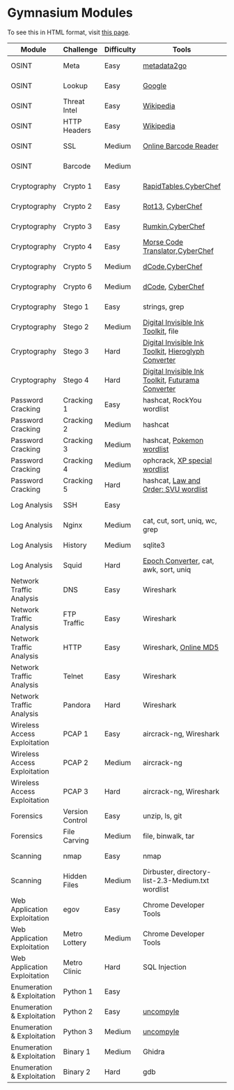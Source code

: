 # Gymnasium Modules

To see this in HTML format, visit <a href="https://1337spectra.github.io/occc-ncl/">this page</a>.

<table class="modules">
    <thead>
        <tr>
            <th class="header">Module</th>
            <th class="header">Challenge</th>
            <th class="header center">Difficulty</th>
            <th class="header">Tools</th>
            <th class="header center">Guide</th>
        </tr>
    </thead>
    <tbody>
        <tr>
            <td class="osint bold"><span>OSINT</span></td>
            <td class="osint"><span>Meta</span></td>
            <td class="easy"><span>Easy</span></td>
            <td class="osint"><a href="http://metadata2go.com/" target="_blank" rel="noopener noreferrer">metadata2go</a></td>
            <td class="osint"><a href="https://trove.cyberskyline.com/fccca3812b1a47528f8ab55e1dd7b894" target="_blank" rel="noopener noreferrer">NCL Guide</a></td>
        </tr>
        <tr>
            <td class="osint bold"><span>OSINT</span></td>
            <td class="osint"><span>Lookup</span></td>
            <td class="easy"><span>Easy</span></td>
            <td class="osint"><a href="https://www.google.com/" target="_blank" rel="noopener noreferrer">Google</a></td>
            <td class="osint"><a href="https://trove.cyberskyline.com/beb4674c3c12483bbb9423711690764d" target="_blank" rel="noopener noreferrer">NCL Guide</a></td>
        </tr>
        <tr>
            <td class="osint bold"><span>OSINT</span></td>
            <td class="osint"><span>Threat Intel</span></td>
            <td class="easy"><span>Easy</span></td>
            <td class="osint"><a href="https://www.wikipedia.org/" target="_blank" rel="noopener noreferrer">Wikipedia</a></td>
            <td class="osint"><a href="https://trove.cyberskyline.com/9ed371a52eed4a81a05df34587074326" target="_blank" rel="noopener noreferrer">NCL Guide</a></td>
        </tr>
        <tr>
            <td class="osint bold"><span>OSINT</span></td>
            <td class="osint"><span>HTTP Headers</span></td>
            <td class="easy"><span>Easy</span></td>
            <td class="osint"><a href="https://www.wikipedia.org/" target="_blank" rel="noopener noreferrer">Wikipedia</a></td>
            <td class="osint"><a href="https://trove.cyberskyline.com/0d6e926b2e5b402bacdd6b62cb48e342" target="_blank" rel="noopener noreferrer">NCL Guide</a></td>
        </tr>
        <tr>
            <td class="osint bold"><span>OSINT</span></td>
            <td class="osint"><span>SSL</span></td>
            <td class="medium"><span>Medium</span></td>
            <td class="osint"><a href="https://online-barcode-reader.inliteresearch.com/" target="_blank" rel="noopener noreferrer">Online Barcode Reader</a></td>
            <td class="osint"><a href="https://trove.cyberskyline.com/8835d44ab9914ab98e25c6b2b5999abf" target="_blank" rel="noopener noreferrer">NCL Guide</a></td>
        </tr>
        <tr>
            <td class="osint bold"><span>OSINT</span></td>
            <td class="osint"><span>Barcode</span></td>
            <td class="medium"><span>Medium</span></td>
            <td class="osint"></td>
            <td class="osint"><a href="https://trove.cyberskyline.com/d695b934ae954d30b237eb4e1d81a946" target="_blank" rel="noopener noreferrer">NCL Guide</a></td>
        </tr>
        <tr>
            <td class="crypto bold"><span>Cryptography</span></td>
            <td class="crypto"><span>Crypto 1</span></td>
            <td class="easy"><span>Easy</span></td>
            <td class="crypto"><a href="https://www.rapidtables.com/convert/number/hex-to-ascii.html" target="_blank" rel="noopener noreferrer">RapidTables</a>,<a href="https://cyberchef.cyberskyline.com/#recipe=From_Hex('Auto'),%20https://www.base64decode.org/,%20https://www.binaryhexconverter.com/binary-to-ascii-text-converter" target="_blank" rel="noopener noreferrer">CyberChef</a></td>
            <td class="crypto"><a href="https://trove.cyberskyline.com/8964d7b06a234684abffade642838140" target="_blank" rel="noopener noreferrer">NCL Guide</a></td>
        </tr>
        <tr>
            <td class="crypto bold"><span>Cryptography</span></td>
            <td class="crypto"><span>Crypto 2</span></td>
            <td class="easy"><span>Easy</span></td>
            <td class="crypto"><a href="https://rot13.com/" target="_blank" rel="noopener noreferrer">Rot13</a>, <a href="https://cyberchef.cyberskyline.com/#recipe=ROT13(true,true,false,13)" target="_blank" rel="noopener noreferrer">CyberChef</a></td>
            <td class="crypto"><a href="https://trove.cyberskyline.com/645f2b9059b04943bfa2c28b02667df5" target="_blank" rel="noopener noreferrer">NCL Guide</a></td>
        </tr>
        <tr>
            <td class="crypto bold"><span>Cryptography</span></td>
            <td class="crypto"><span>Crypto 3</span></td>
            <td class="easy"><span>Easy</span></td>
            <td class="crypto"><a href="https://rumkin.com/tools/cipher/atbash/" target="_blank" rel="noopener noreferrer">Rumkin</a>,<a href="https://cyberchef.cyberskyline.com/#recipe=Atbash_Cipher()" target="_blank" rel="noopener noreferrer">CyberChef</a></td>
            <td class="crypto"><a href="https://trove.cyberskyline.com/7fa9781f241c4be49bf0cca9eadc2409" target="_blank" rel="noopener noreferrer">NCL Guide</a></td>
        </tr>
        <tr>
            <td class="crypto bold"><span>Cryptography</span></td>
            <td class="crypto"><span>Crypto 4</span></td>
            <td class="easy"><span>Easy</span></td>
            <td class="crypto"><a href="https://morsecode.world/international/translator.html" target="_blank" rel="noopener noreferrer">Morse Code Translator</a>,<a href="https://cyberchef.cyberskyline.com/#recipe=From_Morse_Code('Space','Forward%20slash')" target="_blank" rel="noopener noreferrer">CyberChef</a></td>
            <td class="crypto"><a href="https://trove.cyberskyline.com/346b7cdf8ae246c9b1ce41971d3e1b31" target="_blank" rel="noopener noreferrer">NCL Guide</a></td>
        </tr>
        <tr>
            <td class="crypto bold"><span>Cryptography</span></td>
            <td class="crypto"><span>Crypto 5</span></td>
            <td class="medium"><span>Medium</span></td>
            <td class="crypto"><a href="https://www.dcode.fr/rail-fence-cipher" target="_blank" rel="noopener noreferrer">dCode</a>,<a href="https://cyberchef.cyberskyline.com/#recipe=Rail_Fence_Cipher_Decode(3,0)" target="_blank" rel="noopener noreferrer">CyberChef</a></td>
            <td class="crypto"><a href="https://trove.cyberskyline.com/125ced3a43004eef8e467fbc0fbcaa03" target="_blank" rel="noopener noreferrer">NCL Guide</a></td>
        </tr>
        <tr>
            <td class="crypto bold"><span>Cryptography</span></td>
            <td class="crypto"><span>Crypto 6</span></td>
            <td class="medium"><span>Medium</span></td>
            <td class="crypto"><a href="https://www.dcode.fr/rail-fence-cipher" target="_blank" rel="noopener noreferrer">dCode</a>, <a href="https://cyberchef.cyberskyline.com/#recipe=Rail_Fence_Cipher_Decode(3,0)" target="_blank" rel="noopener noreferrer">CyberChef</a></td>
            <td class="crypto"><a href="https://trove.cyberskyline.com/c6c704add2e84e6ea6ddad7f2d7668d1" target="_blank" rel="noopener noreferrer">NCL Guide</a></td>
        </tr>
        <tr>
            <td class="crypto bold"><span>Cryptography</span></td>
            <td class="crypto"><span>Stego 1</span></td>
            <td class="easy"><span>Easy</span></td>
            <td class="crypto">strings, grep</td>
            <td class="crypto"><a href="https://trove.cyberskyline.com/733a58d8135847bbb08a4a6aacaeb96a" target="_blank" rel="noopener noreferrer">NCL Guide</a></td>
        </tr>
        <tr>
            <td class="crypto bold"><span>Cryptography</span></td>
            <td class="crypto"><span>Stego 2</span></td>
            <td class="medium"><span>Medium</span></td>
            <td class="crypto"><a href="https://diit.sourceforge.net/" target="_blank" rel="noopener noreferrer">Digital Invisible Ink Toolkit</a>, file</td>
            <td class="crypto"><a href="https://trove.cyberskyline.com/5133730a17214be3831588652a5ce777" target="_blank" rel="noopener noreferrer">NCL Guide</a></td>
        </tr>
        <tr>
            <td class="crypto bold"><span>Cryptography</span></td>
            <td class="crypto"><span>Stego 3</span></td>
            <td class="hard"><span>Hard</span></td>
            <td class="crypto"><a href="https://diit.sourceforge.net/" target="_blank" rel="noopener noreferrer">Digital Invisible Ink Toolkit</a>, <a href="http://discoveringegypt.com/egyptian-hieroglyphic-writing/hieroglyphic-typewriter/" target="_blank" rel="noopener noreferrer">Hieroglyph Converter</a></td>
            <td class="crypto"><a href="https://trove.cyberskyline.com/455a54f0eb444fe399c9b4966a25f1d0" target="_blank" rel="noopener noreferrer">NCL Guide</a></td>
        </tr>
        <tr>
            <td class="crypto bold"><span>Cryptography</span></td>
            <td class="crypto"><span>Stego 4</span></td>
            <td class="hard"><span>Hard</span></td>
            <td class="crypto"><a href="https://diit.sourceforge.net/" target="_blank" rel="noopener noreferrer">Digital Invisible Ink Toolkit</a>, <a href="https://www.gotfuturama.com/Interactive/AlienCodec/" target="_blank" rel="noopener noreferrer">Futurama Converter</a></td>
            <td class="crypto"><a href="https://trove.cyberskyline.com/38ce8b2db6a24bb49615382e2a252085" target="_blank" rel="noopener noreferrer">NCL Guide</a></td>
        </tr>
        <tr>
            <td class="password bold"><span>Password Cracking</span></td>
            <td class="password"><span>Cracking 1</span></td>
            <td class="easy"><span>Easy</span></td>
            <td class="password">hashcat, RockYou wordlist</td>
            <td class="password"><a href="https://trove.cyberskyline.com/aecdcc78aa70413aae7ea09a1b4300d4" target="_blank" rel="noopener noreferrer">NCL Guide</a></td>
        </tr>
        <tr>
            <td class="password bold"><span>Password Cracking</span></td>
            <td class="password"><span>Cracking 2</span></td>
            <td class="medium"><span>Medium</span></td>
            <td class="password">hashcat</td>
            <td class="password"><a href="https://trove.cyberskyline.com/d0a758e85b894a67af88b47cec3316b7" target="_blank" rel="noopener noreferrer">NCL Guide</a></td>
        </tr>
        <tr>
            <td class="password bold"><span>Password Cracking</span></td>
            <td class="password"><span>Cracking 3</span></td>
            <td class="medium"><span>Medium</span></td>
            <td class="password">hashcat, <a href="http://pokemon.wikia.com/wiki/List_of_Pok%C3%A9mon" target="_blank" rel="noopener noreferrer">Pokemon wordlist</a></td>
            <td class="password"><a href="https://trove.cyberskyline.com/0922f61022ef487ca73cc770369360e6" target="_blank" rel="noopener noreferrer">NCL Guide</a></td>
        </tr>
        <tr>
            <td class="password bold"><span>Password Cracking</span></td>
            <td class="password"><span>Cracking 4</span></td>
            <td class="medium"><span>Medium</span></td>
            <td class="password">ophcrack, <a href="http://ophcrack.sourceforge.net/tables.php" target="_blank" rel="noopener noreferrer">XP special wordlist</a></td>
            <td class="password"><a href="https://trove.cyberskyline.com/3f7c50f299f34ae896cc1d4955be2567" target="_blank" rel="noopener noreferrer">NCL Guide</a></td>
        </tr>
        <tr>
            <td class="password bold"><span>Password Cracking</span></td>
            <td class="password"><span>Cracking 5</span></td>
            <td class="hard"><span>Hard</span></td>
            <td class="password">hashcat, <a href="https://en.wikipedia.org/wiki/List_of_Law_%26_Order:_Special_Victims_Unit_episodes" target="_blank" rel="noopener noreferrer">Law and Order: SVU wordlist</a></td>
            <td class="password"><a href="https://trove.cyberskyline.com/10cf2420aa574f5fa4fe17c37a28fb64" target="_blank" rel="noopener noreferrer">NCL Guide</a></td>
        </tr>
        <tr>
            <td class="log bold"><span>Log Analysis</span></td>
            <td class="log"><span>SSH</span></td>
            <td class="easy"><span>Easy</span></td>
            <td class="log"></td>
            <td class="log"><a href="https://trove.cyberskyline.com/5213e481daa544fb94001cd51096edbb" target="_blank" rel="noopener noreferrer">NCL Guide</a></td>
        </tr>
        <tr>
            <td class="log bold"><span>Log Analysis</span></td>
            <td class="log"><span>Nginx</span></td>
            <td class="medium"><span>Medium</span></td>
            <td class="log">cat, cut, sort, uniq, wc, grep</td>
            <td class="log"><a href="https://trove.cyberskyline.com/7884f0c64e8b46cea64332a77b5ef56e" target="_blank" rel="noopener noreferrer">NCL Guide</a></td>
        </tr>
        <tr>
            <td class="log bold"><span>Log Analysis</span></td>
            <td class="log"><span>History</span></td>
            <td class="medium"><span>Medium</span></td>
            <td class="log">sqlite3</td>
            <td class="log"><a href="https://trove.cyberskyline.com/038f8feecbf4489a9ee68d8c2131b49c" target="_blank" rel="noopener noreferrer">NCL Guide</a></td>
        </tr>
        <tr>
            <td class="log bold"><span>Log Analysis</span></td>
            <td class="log"><span>Squid</span></td>
            <td class="hard"><span>Hard</span></td>
            <td class="log"><a href="https://www.epochconverter.com/" target="_blank" rel="noopener noreferrer">Epoch Converter</a>, cat, awk, sort, uniq</td>
            <td class="log"><a href="https://trove.cyberskyline.com/b2ca66f2ed8747139b26ba3539e6b4f7" target="_blank" rel="noopener noreferrer">NCL Guide</a></td>
        </tr>
        <tr>
            <td class="network bold"><span>Network Traffic Analysis</span></td>
            <td class="network"><span>DNS</span></td>
            <td class="easy"><span>Easy</span></td>
            <td class="network">Wireshark</td>
            <td class="network"><a href="https://trove.cyberskyline.com/9afdec615a5b4e0a8dd13a8cc679f6aa" target="_blank" rel="noopener noreferrer">NCL Guide</a></td>
        </tr>
        <tr>
            <td class="network bold"><span>Network Traffic Analysis</span></td>
            <td class="network"><span>FTP Traffic</span></td>
            <td class="easy"><span>Easy</span></td>
            <td class="network">Wireshark</td>
            <td class="network"><a href="https://trove.cyberskyline.com/da643ef1fbdf44c399de12d273d281b6" target="_blank" rel="noopener noreferrer">NCL Guide</a></td>
        </tr>
        <tr>
            <td class="network bold"><span>Network Traffic Analysis</span></td>
            <td class="network"><span>HTTP</span></td>
            <td class="easy"><span>Easy</span></td>
            <td class="network">Wireshark, <a href="http://onlinemd5.com/">Online MD5</a></td>
            <td class="network"><a href="https://trove.cyberskyline.com/0ba6be5f984945ce89cbe56c273b2e38" target="_blank" rel="noopener noreferrer">NCL Guide</a></td>
        </tr>
        <tr>
            <td class="network bold"><span>Network Traffic Analysis</span></td>
            <td class="network"><span>Telnet</span></td>
            <td class="easy"><span>Easy</span></td>
            <td class="network">Wireshark</td>
            <td class="network"><a href="https://trove.cyberskyline.com/c5378ffe4d3249219638848679fe95d6" target="_blank" rel="noopener noreferrer">NCL Guide</a></td>
        </tr>
        <tr>
            <td class="network bold"><span>Network Traffic Analysis</span></td>
            <td class="network"><span>Pandora</span></td>
            <td class="hard"><span>Hard</span></td>
            <td class="network">Wireshark</td>
            <td class="network"><a href="https://trove.cyberskyline.com/3c506db7881a4e48899380cc08e8c0a9" target="_blank" rel="noopener noreferrer">NCL Guide</a></td>
        </tr>
        <tr>
            <td class="wireless bold"><span>Wireless Access Exploitation</span></td>
            <td class="wireless"><span>PCAP 1</span></td>
            <td class="easy"><span>Easy</span></td>
            <td class="wireless">aircrack-ng, Wireshark</td>
            <td class="wireless"><a href="https://trove.cyberskyline.com/288b1672a3824de0b3cd6386057b348b" target="_blank" rel="noopener noreferrer">NCL Guide</a></td>
        </tr>
        <tr>
            <td class="wireless bold"><span>Wireless Access Exploitation</span></td>
            <td class="wireless"><span>PCAP 2</span></td>
            <td class="medium"><span>Medium</span></td>
            <td class="wireless">aircrack-ng</td>
            <td class="wireless"><a href="https://trove.cyberskyline.com/ca95b65b466c4d3fa3f6b9eb37338b15" target="_blank" rel="noopener noreferrer">NCL Guide</a></td>
        </tr>
        <tr>
            <td class="wireless bold"><span>Wireless Access Exploitation</span></td>
            <td class="wireless"><span>PCAP 3</span></td>
            <td class="hard"><span>Hard</span></td>
            <td class="wireless">aircrack-ng, Wireshark</td>
            <td class="wireless"><a href="https://trove.cyberskyline.com/5c795a418e19432ca84093f469c0d25e" target="_blank" rel="noopener noreferrer">NCL Guide</a></td>
        </tr>
        <tr>
            <td class="forensics bold"><span>Forensics</span></td>
            <td class="forensics"><span>Version Control</span></td>
            <td class="easy"><span>Easy</span></td>
            <td class="forensics">unzip, ls, git</td>
            <td class="forensics"><a href="https://trove.cyberskyline.com/1823d37a029f490abf5e4b45d499c3ab" target="_blank" rel="noopener noreferrer">NCL Guide</a></td>
        </tr>
        <tr>
            <td class="forensics bold"><span>Forensics</span></td>
            <td class="forensics"><span>File Carving</span></td>
            <td class="medium"><span>Medium</span></td>
            <td class="forensics">file, binwalk, tar</td>
            <td class="forensics"><a href="https://trove.cyberskyline.com/ff55c18374c84109b32b95252309185d" target="_blank" rel="noopener noreferrer">NCL Guide</a></td>
        </tr>
        <tr>
            <td class="scanning bold"><span>Scanning</span></td>
            <td class="scanning"><span>nmap</span></td>
            <td class="easy"><span>Easy</span></td>
            <td class="scanning">nmap</td>
            <td class="scanning"><a href="https://trove.cyberskyline.com/a92ccb5089604e069f30e7436394efb3" target="_blank" rel="noopener noreferrer">NCL Guide</a></td>
        </tr>
        <tr>
            <td class="scanning bold"><span>Scanning</span></td>
            <td class="scanning"><span>Hidden Files</span></td>
            <td class="medium"><span>Medium</span></td>
            <td class="scanning">Dirbuster, directory-list-2.3-Medium.txt wordlist</td>
            <td class="scanning"><a href="https://trove.cyberskyline.com/a21499fe430a4441aac2b1033a328801" target="_blank" rel="noopener noreferrer">NCL Guide</a></td>
        </tr>
        <tr>
            <td class="webapp bold"><span>Web Application Exploitation</span></td>
            <td class="webapp"><span>egov</span></td>
            <td class="easy"><span>Easy</span></td>
            <td class="webapp">Chrome Developer Tools</td>
            <td class="webapp"><a href="https://trove.cyberskyline.com/5d8c2d17ae764fbfaec7ed100dd27cf0" target="_blank" rel="noopener noreferrer">NCL Guide</a></td>
        </tr>
        <tr>
            <td class="webapp bold"><span>Web Application Exploitation</span></td>
            <td class="webapp"><span>Metro Lottery</span></td>
            <td class="medium"><span>Medium</span></td>
            <td class="webapp">Chrome Developer Tools</td>
            <td class="webapp"><a href="https://trove.cyberskyline.com/09d1f6e7653b460a830d7df6f7da891e" target="_blank" rel="noopener noreferrer">NCL Guide</a></td>
        </tr>
        <tr>
            <td class="webapp bold"><span>Web Application Exploitation</span></td>
            <td class="webapp"><span>Metro Clinic</span></td>
            <td class="hard"><span>Hard</span></td>
            <td class="webapp">SQL Injection</td>
            <td class="webapp"><a href="https://trove.cyberskyline.com/bfe58f5fd2a84e2188bc54a2fe1ec0fb" target="_blank" rel="noopener noreferrer">NCL Guide</a></td>
        </tr>
        <tr>
            <td class="enumeration bold"><span>Enumeration & Exploitation</span></td>
            <td class="enumeration"><span>Python 1</span></td>
            <td class="easy"><span>Easy</span></td>
            <td class="enumeration"></td>
            <td class="enumeration"><a href="https://trove.cyberskyline.com/1e888d07865649f18134ed9393a26f98" target="_blank" rel="noopener noreferrer">NCL Guide</a></td>
        </tr>
        <tr>
            <td class="enumeration bold"><span>Enumeration & Exploitation</span></td>
            <td class="enumeration"><span>Python 2</span></td>
            <td class="easy"><span>Easy</span></td>
            <td class="enumeration"><a href="https://github.com/Mysterie/uncompyle2" target="_blank" rel="noopener noreferrer">uncompyle</a></td>
            <td class="enumeration"><a href="https://trove.cyberskyline.com/7052375377a14cef89b922604799d4db" target="_blank" rel="noopener noreferrer">NCL Guide</a></td>
        </tr>
        <tr>
            <td class="enumeration bold"><span>Enumeration & Exploitation</span></td>
            <td class="enumeration"><span>Python 3</span></td>
            <td class="medium"><span>Medium</span></td>
            <td class="enumeration"><a href="https://github.com/Mysterie/uncompyle2" target="_blank" rel="noopener noreferrer">uncompyle</a></td>
            <td class="enumeration"><a href="https://trove.cyberskyline.com/83f8a7862dba4aa08bc4892ba175930a" target="_blank" rel="noopener noreferrer">NCL Guide</a></td>
        </tr>
        <tr>
            <td class="enumeration bold"><span>Enumeration & Exploitation</span></td>
            <td class="enumeration"><span>Binary 1</span></td>
            <td class="medium"><span>Medium</span></td>
            <td class="enumeration">Ghidra</td>
            <td class="enumeration"><a href="https://trove.cyberskyline.com/88baf3c7bf68469db6dd074d3d302825" target="_blank" rel="noopener noreferrer">NCL Guide</a></td>
        </tr>
        <tr>
            <td class="enumeration bold"><span>Enumeration & Exploitation</span></td>
            <td class="enumeration"><span>Binary 2</span></td>
            <td class="hard"><span>Hard</span></td>
            <td class="enumeration">gdb</td>
            <td class="enumeration"><a href="https://trove.cyberskyline.com/265341a9cbf2476c96a12a4b797a5dd7" target="_blank" rel="noopener noreferrer">NCL Guide</a></td>
        </tr>
    </tbody>
</table>

